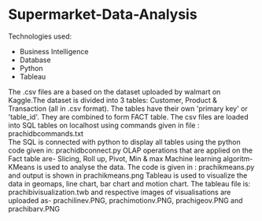 # Supermarket-Data-Analysis
Technologies used:
- Business Intelligence
- Database
- Python
- Tableau

The .csv files are a based on the dataset uploaded by walmart on Kaggle.The dataset is divided into 3 tables: Customer, Product & Transaction (all in .csv format). The tables have their own 'primary key' or 'table_id'. They are combined to form FACT table.
The csv files are loaded into SQL tables on localhost using commands given in file : prachidbcommands.txt  
The SQL is connected with python to display all tables using the python code given in: prachidbconnect.py
OLAP operations that are applied on the Fact table are- Slicing, Roll up, Pivot, Min & max
Machine learning algoritm- KMeans is used to analyse the data. The code is given in : prachikmeans.py and output is shown in prachikmeans.png
Tableau is used to visualize the data in geomaps, line chart, bar chart and motion chart. The tableau file is: prachibivisualization.twb and respective images of visualisations are uploaded as- prachilinev.PNG, prachimotionv.PNG, prachigeov.PNG and prachibarv.PNG
